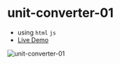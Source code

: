 # unit-converter-01
- using `html` `js`
- [Live Demo]()


![unit-converter-01](https://user-images.githubusercontent.com/78687135/207533020-d2e1be70-6b66-4c91-880a-4284cb69e96c.gif)
